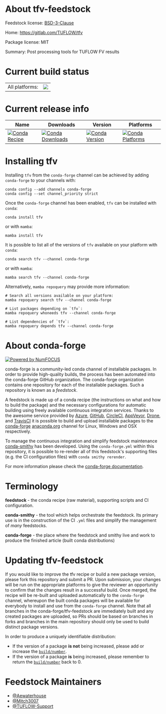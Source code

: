 About tfv-feedstock
===================

Feedstock license: [BSD-3-Clause](https://github.com/conda-forge/tfv-feedstock-upgrade-to-1.0.9-feedstock/blob/main/LICENSE.txt)

Home: https://gitlab.com/TUFLOW/tfv

Package license: MIT

Summary: Post processing tools for TUFLOW FV results

Current build status
====================


<table><tr><td>All platforms:</td>
    <td>
      <a href="https://dev.azure.com/conda-forge/feedstock-builds/_build/latest?definitionId=None&branchName=main">
        <img src="https://dev.azure.com/conda-forge/feedstock-builds/_apis/build/status/tfv-feedstock-upgrade-to-1.0.9-feedstock?branchName=main">
      </a>
    </td>
  </tr>
</table>

Current release info
====================

| Name | Downloads | Version | Platforms |
| --- | --- | --- | --- |
| [![Conda Recipe](https://img.shields.io/badge/recipe-tfv-green.svg)](https://anaconda.org/conda-forge/tfv) | [![Conda Downloads](https://img.shields.io/conda/dn/conda-forge/tfv.svg)](https://anaconda.org/conda-forge/tfv) | [![Conda Version](https://img.shields.io/conda/vn/conda-forge/tfv.svg)](https://anaconda.org/conda-forge/tfv) | [![Conda Platforms](https://img.shields.io/conda/pn/conda-forge/tfv.svg)](https://anaconda.org/conda-forge/tfv) |

Installing tfv
==============

Installing `tfv` from the `conda-forge` channel can be achieved by adding `conda-forge` to your channels with:

```
conda config --add channels conda-forge
conda config --set channel_priority strict
```

Once the `conda-forge` channel has been enabled, `tfv` can be installed with `conda`:

```
conda install tfv
```

or with `mamba`:

```
mamba install tfv
```

It is possible to list all of the versions of `tfv` available on your platform with `conda`:

```
conda search tfv --channel conda-forge
```

or with `mamba`:

```
mamba search tfv --channel conda-forge
```

Alternatively, `mamba repoquery` may provide more information:

```
# Search all versions available on your platform:
mamba repoquery search tfv --channel conda-forge

# List packages depending on `tfv`:
mamba repoquery whoneeds tfv --channel conda-forge

# List dependencies of `tfv`:
mamba repoquery depends tfv --channel conda-forge
```


About conda-forge
=================

[![Powered by
NumFOCUS](https://img.shields.io/badge/powered%20by-NumFOCUS-orange.svg?style=flat&colorA=E1523D&colorB=007D8A)](https://numfocus.org)

conda-forge is a community-led conda channel of installable packages.
In order to provide high-quality builds, the process has been automated into the
conda-forge GitHub organization. The conda-forge organization contains one repository
for each of the installable packages. Such a repository is known as a *feedstock*.

A feedstock is made up of a conda recipe (the instructions on what and how to build
the package) and the necessary configurations for automatic building using freely
available continuous integration services. Thanks to the awesome service provided by
[Azure](https://azure.microsoft.com/en-us/services/devops/), [GitHub](https://github.com/),
[CircleCI](https://circleci.com/), [AppVeyor](https://www.appveyor.com/),
[Drone](https://cloud.drone.io/welcome), and [TravisCI](https://travis-ci.com/)
it is possible to build and upload installable packages to the
[conda-forge](https://anaconda.org/conda-forge) [anaconda.org](https://anaconda.org/)
channel for Linux, Windows and OSX respectively.

To manage the continuous integration and simplify feedstock maintenance
[conda-smithy](https://github.com/conda-forge/conda-smithy) has been developed.
Using the ``conda-forge.yml`` within this repository, it is possible to re-render all of
this feedstock's supporting files (e.g. the CI configuration files) with ``conda smithy rerender``.

For more information please check the [conda-forge documentation](https://conda-forge.org/docs/).

Terminology
===========

**feedstock** - the conda recipe (raw material), supporting scripts and CI configuration.

**conda-smithy** - the tool which helps orchestrate the feedstock.
                   Its primary use is in the construction of the CI ``.yml`` files
                   and simplify the management of *many* feedstocks.

**conda-forge** - the place where the feedstock and smithy live and work to
                  produce the finished article (built conda distributions)


Updating tfv-feedstock
======================

If you would like to improve the tfv recipe or build a new
package version, please fork this repository and submit a PR. Upon submission,
your changes will be run on the appropriate platforms to give the reviewer an
opportunity to confirm that the changes result in a successful build. Once
merged, the recipe will be re-built and uploaded automatically to the
`conda-forge` channel, whereupon the built conda packages will be available for
everybody to install and use from the `conda-forge` channel.
Note that all branches in the conda-forge/tfv-feedstock are
immediately built and any created packages are uploaded, so PRs should be based
on branches in forks and branches in the main repository should only be used to
build distinct package versions.

In order to produce a uniquely identifiable distribution:
 * If the version of a package **is not** being increased, please add or increase
   the [``build/number``](https://docs.conda.io/projects/conda-build/en/latest/resources/define-metadata.html#build-number-and-string).
 * If the version of a package **is** being increased, please remember to return
   the [``build/number``](https://docs.conda.io/projects/conda-build/en/latest/resources/define-metadata.html#build-number-and-string)
   back to 0.

Feedstock Maintainers
=====================

* [@Aewaterhouse](https://github.com/Aewaterhouse/)
* [@Mitch3007](https://github.com/Mitch3007/)
* [@TUFLOW-Support](https://github.com/TUFLOW-Support/)

